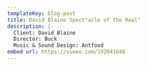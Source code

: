 ```yaml
---
templateKey: blog-post
title: David Blaine Spect"acle of the Real"
description: |-
  Client: David Blaine
  Director: Buck
  Music & Sound Design: Antfood
embed url: https://vimeo.com/192041048
---
```

